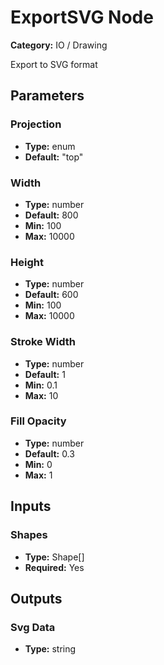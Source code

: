 
# ExportSVG Node

**Category:** IO / Drawing

Export to SVG format

## Parameters


### Projection
- **Type:** enum
- **Default:** "top"





### Width
- **Type:** number
- **Default:** 800
- **Min:** 100
- **Max:** 10000



### Height
- **Type:** number
- **Default:** 600
- **Min:** 100
- **Max:** 10000



### Stroke Width
- **Type:** number
- **Default:** 1
- **Min:** 0.1
- **Max:** 10



### Fill Opacity
- **Type:** number
- **Default:** 0.3
- **Min:** 0
- **Max:** 1



## Inputs


### Shapes
- **Type:** Shape[]
- **Required:** Yes



## Outputs


### Svg Data
- **Type:** string




